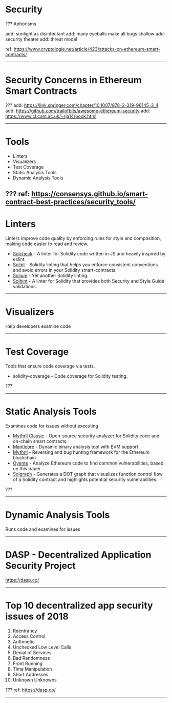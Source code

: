 # Security 

???
Aphorisms

add: sunlight as disinfectant
add: many eyeballs make all bugs shallow
add: security theater
add: threat model

ref: https://www.cryptologie.net/article/423/attacks-on-ethereum-smart-contracts/

---
# Security Concerns in Ethereum Smart Contracts

???
add: https://link.springer.com/chapter/10.1007/978-3-319-96145-3_4
add: https://github.com/trailofbits/awesome-ethereum-security
add: https://www.cl.cam.ac.uk/~rja14/book.html

---
# Tools

* Linters
* Visualizers
* Test Coverage
* Static Analysis Tools
* Dynamic Analysis Tools

???
ref: https://consensys.github.io/smart-contract-best-practices/security_tools/
---
# Linters

Linters improve code quality by enforcing rules for style and composition, making code easier to read and review.

* [Solcheck](https://github.com/federicobond/solcheck) - A linter for Solidity code written in JS and heavily inspired by eslint.
* [Solint](https://github.com/weifund/solint) - Solidity linting that helps you enforce consistent conventions and avoid errors in your Solidity smart-contracts.
* [Solium](https://github.com/duaraghav8/Solium) - Yet another Solidity linting.
* [Solhint](https://github.com/protofire/solhint) - A linter for Solidity that provides both Security and Style Guide validations.

---
# Visualizers

Help developers examine code

---
# Test Coverage

Tools that ensure code coverage via tests.

* solidity-coverage - Code coverage for Solidity testing.

???

---
# Static Analysis Tools

Examines code for issues without executing

* [Mythril Classic](https://github.com/ConsenSys/mythril-classic) - Open-source security analyzer for Solidity code and on-chain smart contracts.
* [Manticore](https://github.com/trailofbits/manticore) - Dynamic binary analysis tool with EVM support
* [Mythril](https://github.com/b-mueller/mythril/) - Reversing and bug hunting framework for the Ethereum blockchain
* [Oyente](https://github.com/melonproject/oyente) - Analyze Ethereum code to find common vulnerabilities, based on this paper.
* [Solgraph](https://github.com/raineorshine/solgraph) - Generates a DOT graph that visualizes function control flow of a Solidity contract and highlights potential security vulnerabilities.

???

---
# Dynamic Analysis Tools

Runs code and examines for issues

---
# DASP - Decentralized Application Security Project

https://dasp.co/

---
# Top 10 decentralized app security issues of 2018

1. Reentrancy
2. Access Control
3. Arithmetic
4. Unchecked Low Level Calls
5. Denial of Services
6. Bad Randomness
7. Front Running
8. Time Manipulation
9. Short Addresses
10. Unknown Unknowns

???
ref: https://dasp.co/

---
